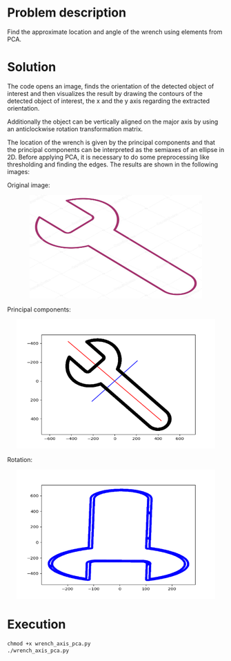 # Problem description
Find the approximate location and angle of the wrench using elements from PCA.

# Solution
The code opens an image, finds the orientation of the detected object of interest and then visualizes the result by drawing the contours of the detected object of interest, the x and the y axis regarding the extracted orientation.

Additionally the object can be vertically aligned on the major axis by using an anticlockwise rotation transformation matrix.

The location of the wrench is given by the principal components and that the principal components can be interpreted as the semiaxes of an ellipse in 2D. Before applying PCA, it is necessary to do some preprocessing like thresholding and finding the edges.
The results are shown in the following images:  
  
Original image:  
<p align="center">
	<img src="https://raw.githubusercontent.com/Dzvezdana/machine-learning-and-data-science/master/PCA/PCA-python/wrench.jpg" width="400" height="240">  
</p>
  
Principal components:
<p align="center">  
	<img src="https://raw.githubusercontent.com/Dzvezdana/machine-learning-and-data-science/master/PCA/PCA-python/wrench_PC.jpg" width="460" height="300">  
</p>
  
Rotation:  
<p align="center">
	<img src="https://raw.githubusercontent.com/Dzvezdana/machine-learning-and-data-science/master/PCA/PCA-python/rotated_wrench.jpg" width="460" height="300">  
</p>
  
# Execution
```shell
chmod +x wrench_axis_pca.py
./wrench_axis_pca.py
```